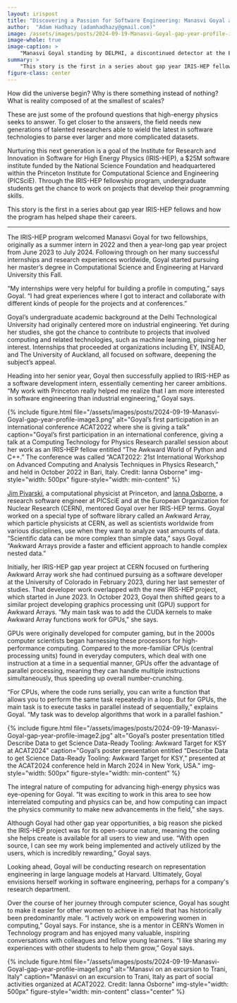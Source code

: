 ```yaml
---
layout: irispost
title: "Discovering a Passion for Software Engineering: Manasvi Goyal and IRIS-HEP"
author:  "Adam Hadhazy (adamhadhazy@gmail.com)"
image: /assets/images/posts/2024-09-19-Manasvi-Goyal-gap-year-profile-image4.jpg
image-whole: true
image-caption: >
    "Manasvi Goyal standing by DELPHI, a discontinued detector at the European Organization for Nuclear Research (CERN) in Switzerland. Goyal had the opportunity to work at CERN through the IRIS-HEP program. Credit: Manasvi Goyal"
summary: >
    "This story is the first in a series about gap year IRIS-HEP fellows and how the program has helped shape their careers."
figure-class: center
---
```

How did the universe begin? Why is there something instead of nothing? What is reality composed of at the smallest of scales?

These are just some of the profound questions that high-energy physics seeks to answer. To get closer to the answers, the field needs new generations of talented researchers able to wield the latest in software technologies to parse ever larger and more complicated datasets.

Nurturing this next generation is a goal of the Institute for Research and Innovation in Software for High Energy Physics (IRIS-HEP), a $25M software institute funded by the National Science Foundation and headquartered within the Princeton Institute for Computational Science and Engineering (PICSciE). Through the IRIS-HEP fellowship program, undergraduate students get the chance to work on projects that develop their programming skills.

This story is the first in a series about gap year IRIS-HEP fellows and how the program has helped shape their careers.

*****

The IRIS-HEP program welcomed Manasvi Goyal for two fellowships, originally as a summer intern in 2022 and then a year-long gap year project from June 2023 to July 2024. Following through on her many successful internships and research experiences worldwide, Goyal started pursuing her master’s degree in Computational Science and Engineering at Harvard University this Fall.

“My internships were very helpful for building a profile in computing,” says Goyal. “I had great experiences where I got to interact and collaborate with different kinds of people for the projects and at conferences.”

Goyal’s undergraduate academic background at the Delhi Technological University had originally centered more on industrial engineering. Yet during her studies, she got the chance to contribute to projects that involved computing and related technologies, such as machine learning, piquing her interest. Internships that proceeded at organizations including EY, INSEAD, and The University of Auckland, all focused on software, deepening the subject’s appeal.

Heading into her senior year, Goyal then successfully applied to IRIS-HEP as a software development intern, essentially cementing her career ambitions. “My work with Princeton really helped me realize that I am more interested in software engineering than industrial engineering,” Goyal says.

{% include figure.html
    file="/assets/images/posts/2024-09-19-Manasvi-Goyal-gap-year-profile-image3.png"
    alt="Goyal’s first participation in an international conference ACAT2022 where she is giving a talk"
    caption="Goyal’s first participation in an international conference, giving a talk at a Computing Technology for Physics Research parallel session about her work as an IRIS-HEP fellow entitled “The Awkward World of Python and C++.” The conference was called “ACAT2022: 21st International Workshop on Advanced Computing and Analysis Techniques in Physics Research,” and held in October 2022 in Bari, Italy. Credit: Ianna Osborne"
    img-style="width: 500px"
    figure-style="width: min-content"
%}

[Jim Pivarski](https://phy.princeton.edu/people/jim-pivarski), a computational physicist at Princeton, and [Ianna Osborne](https://researchcomputing.princeton.edu/about/people-directory/ianna-osborne), a research software engineer at PICSciE and at the European Organization for Nuclear Research (CERN), mentored Goyal over her IRIS-HEP terms. Goyal worked on a special type of software library called an Awkward Array, which particle physicists at CERN, as well as scientists worldwide from various disciplines, use when they want to analyze vast amounts of data. “Scientific data can be more complex than simple data,” says Goyal. “Awkward Arrays provide a faster and efficient approach to handle complex nested data.”

Initially, her IRIS-HEP gap year project at CERN focused on furthering Awkward Array work she had continued pursuing as a software developer at the University of Colorado in February 2023, during her last semester of studies. That developer work overlapped with the new IRIS-HEP project, which started in June 2023. In October 2023, Goyal then shifted gears to a similar project developing graphics processing unit (GPU) support for Awkward Arrays. “My main task was to add the CUDA kernels to make Awkward Array functions work for GPUs,” she says.

GPUs were originally developed for computer gaming, but in the 2000s computer scientists began harnessing these processors for high-performance computing. Compared to the more-familiar CPUs (central processing units) found in everyday computers, which deal with one instruction at a time in a sequential manner, GPUs offer the advantage of parallel processing, meaning they can handle multiple instructions simultaneously, thus speeding up overall number-crunching.

“For CPUs, where the code runs serially, you can write a function that allows you to perform the same task repeatedly in a loop. But for GPUs, the main task is to execute tasks in parallel instead of sequentially,” explains Goyal. “My task was to develop algorithms that work in a parallel fashion.”

{% include figure.html
    file="/assets/images/posts/2024-09-19-Manasvi-Goyal-gap-year-profile-image2.jpg"
    alt="Goyal’s poster presentation titled Describe Data to get Science Data-Ready Tooling: Awkward Target for KSY at ACAT2024"
    caption="Goyal’s poster presentation entitled “Describe Data to get Science Data-Ready Tooling: Awkward Target for KSY,” presented at the ACAT2024 conference held in March 2024 in New York, USA."
    img-style="width: 500px"
    figure-style="width: min-content"
%}

The integral nature of computing for advancing high-energy physics was eye-opening for Goyal. “It was exciting to work in this area to see how interrelated computing and physics can be, and how computing can impact the physics community to make new advancements in the field,” she says.

Although Goyal had other gap year opportunities, a big reason she picked the IRIS-HEP project was for its open-source nature, meaning the coding she helps create is available for all users to view and use. “With open source, I can see my work being implemented and actively utilized by the users, which is incredibly rewarding,” Goyal says.

Looking ahead, Goyal will be conducting research on representation engineering in large language models at Harvard. Ultimately, Goyal envisions herself working in software engineering, perhaps for a company's research department.

Over the course of her journey through computer science, Goyal has sought to make it easier for other women to achieve in a field that has historically been predominantly male. “I actively work on empowering women in computing,” Goyal says. For instance, she is a mentor in CERN’s Women in Technology program and has enjoyed many valuable, inspiring conversations with colleagues and fellow young learners. “I like sharing my experiences with other students to help them grow,” Goyal says.










{% include figure.html
    file="/assets/images/posts/2024-09-19-Manasvi-Goyal-gap-year-profile-image1.png"
    alt="Manasvi on an excursion to Trani, Italy"
    caption="Manasvi on an excursion to Trani, Italy as part of social activities organized at ACAT2022. Credit: Ianna Osborne"
    img-style="width: 500px"
    figure-style="width: min-content"
    class="center"
%}
